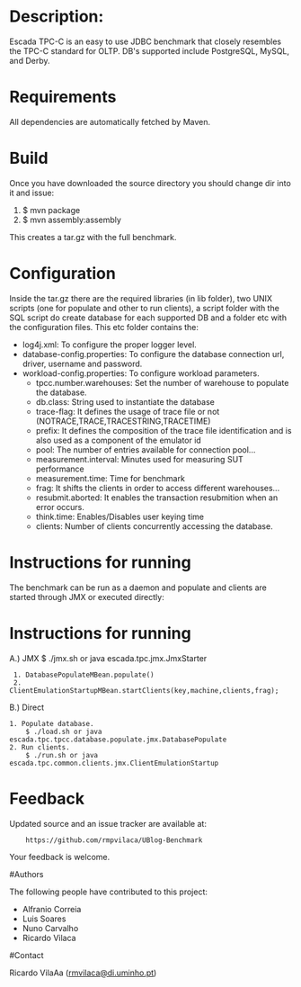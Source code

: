 # Description:

Escada TPC-C is an easy to use JDBC benchmark that closely resembles the TPC-C standard for OLTP.
DB's supported include PostgreSQL, MySQL, and Derby.

# Requirements

All dependencies are automatically fetched by Maven.

# Build

Once you have downloaded the source directory you should change dir into it and issue:

1. $ mvn package
2. $ mvn assembly:assembly

This creates a tar.gz with the full benchmark.

# Configuration

Inside the tar.gz there are the required libraries (in lib folder),
two UNIX scripts (one for populate and other to run clients), a script folder
with the SQL script do create database for each supported DB and a folder etc with the configuration files.
This etc folder contains the:

- log4j.xml: To configure the proper logger level.
- database-config.properties: To configure the database connection url, driver, username
 and password.
- workload-config.properties: To configure workload parameters.
    - tpcc.number.warehouses: Set the number of warehouse to populate the database.
    - db.class: String <class> used to instantiate the database
    - trace-flag: It defines the usage of trace file or not (NOTRACE,TRACE,TRACESTRING,TRACETIME)
    - prefix: It defines the composition of the trace file identification and is also used as a component of the emulator id
    - pool: The number of entries available for connection pool...
    - measurement.interval: Minutes used for measuring SUT performance
    - measurement.time: Time for benchmark
    - frag: It shifts the clients in order to access different warehouses...
    - resubmit.aborted: It enables the transaction resubmition when an error occurs.
    - think.time: Enables/Disables user keying time
    - clients: Number of clients concurrently accessing the database.


# Instructions for running

The benchmark can be run as a daemon and populate and
clients are started through JMX or executed directly:

# Instructions for running

 A.) JMX
        $ ./jmx.sh or java escada.tpc.jmx.JmxStarter

     1. DatabasePopulateMBean.populate()
     2. ClientEmulationStartupMBean.startClients(key,machine,clients,frag);
 B.) Direct

    1. Populate database.
        $ ./load.sh or java escada.tpc.tpcc.database.populate.jmx.DatabasePopulate
    2. Run clients.
        $ ./run.sh or java escada.tpc.common.clients.jmx.ClientEmulationStartup

# Feedback

Updated source and an issue tracker are available at:

        https://github.com/rmpvilaca/UBlog-Benchmark

Your feedback is welcome.

#Authors

The following people have contributed to this project:
 - Alfranio Correia
 - Luis Soares
 - Nuno Carvalho
 - Ricardo Vilaca

#Contact

Ricardo VilaAa (<rmvilaca@di.uminho.pt>)

